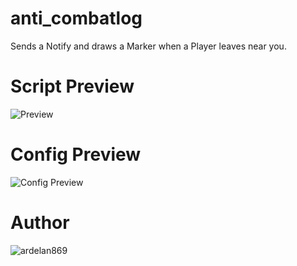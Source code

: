 # anti_combatlog
Sends a Notify and draws a Marker when a Player leaves near you.

# Script Preview
![Preview](https://github.com/ardelan869/anti_combatlog/assets/101870550/5560467c-7f81-4d77-a42d-9d093930c746)

# Config Preview
![Config Preview](https://github.com/ardelan869/anti_combatlog/assets/101870550/be41c3e4-569e-4d43-ac0d-feb09507a564)

# Author
![ardelan869](https://github.com/ardelan869)
